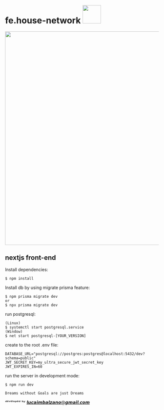 # fe.house-network <img src="https://user-images.githubusercontent.com/45575898/184987964-64477382-1df1-4512-9b77-9d6ec0eef470.jpg" width="60" height="60" />

<img src="https://github.com/lucaimbalzano/fe.house-network/assets/45575898/f141adcc-187f-4711-b59b-8c11920eb112" width="1200" height="700" />


## nextjs front-end




Install dependencies:
```
$ npm install
```

Install db by using migrate prisma feature:
```
$ npm prisma migrate dev
or
$ npx prisma migrate dev
```


run postgresql:
```
(Linux)
$ systemctl start postgresql.service
(Window)
$ net start postgresql-[YOUR_VERSION]
```

create to the root .env file:
```
DATABASE_URL="postgresql://postgres:postgres@localhost:5432/dev?schema=public"
JWT_SECRET_KEY=my_ultra_secure_jwt_secret_key
JWT_EXPIRES_IN=60
```

run the server in development mode:
```
$ npm run dev
```




















``` Dreams without Goals are just Dreams ```


ᵈᵉᵛᵉˡᵒᵖᵉᵈ ᵇʸ 𝙡𝙪𝙘𝙖𝙞𝙢𝙗𝙖𝙡𝙯𝙖𝙣𝙤@𝙜𝙢𝙖𝙞𝙡.𝙘𝙤𝙢